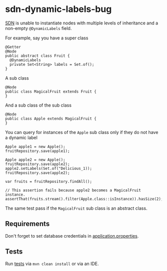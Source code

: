 # sdn-dynamic-labels-bug

[SDN](https://github.com/spring-projects/spring-data-neo4j) is unable to instantiate nodes with multiple levels of
inheritance and a non-empty `@DynamicLabels` field.

For example, say you have a super class

    @Getter
    @Node
    public abstract class Fruit {
      @DynamicLabels
      private Set<String> labels = Set.of();
    }

A sub class

    @Node
    public class MagicalFruit extends Fruit {
    }

And a sub class of the sub class

    @Node
    public class Apple extends MagicalFruit {
    }

You can query for instances of the `Apple` sub class only if they do not have a dynamic label


    Apple apple1 = new Apple();
    fruitRepository.save(apple1);

    Apple apple2 = new Apple();
    fruitRepository.save(apple2);
    apple2.setLabels(Set.of("Delicious_1));
    fruitRepository.save(apple2);

    var fruits = fruitRepository.findAll();
    
    // This assertion fails because apple2 becomes a MagicalFruit instance.
    assertThat(fruits.stream().filter(Apple.class::isInstance)).hasSize(2);

The same test pass if the `MagicalFruit` sub class is an abstract class.


## Requirements

Don't forget to set database credentials in [application.properties](src/main/resources/application.properties).

## Tests

Run [tests](src/test/java/com/example/relationshipbug/FruitRepositoryTest.java) via `mvn clean install` or via an IDE.

